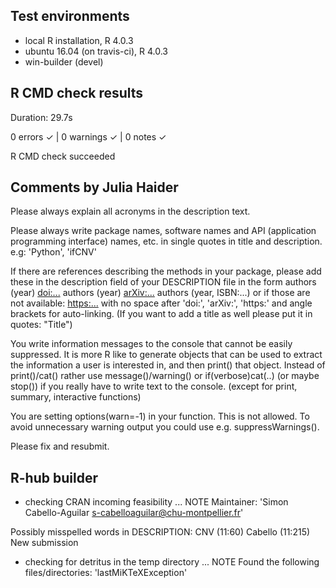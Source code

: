 ## Test environments
* local R installation, R 4.0.3
* ubuntu 16.04 (on travis-ci), R 4.0.3
* win-builder (devel)

## R CMD check results

Duration: 29.7s

0 errors ✓ | 0 warnings ✓ | 0 notes ✓

R CMD check succeeded


## Comments by Julia Haider 

Please always explain all acronyms in the description text. 

Please always write package names, software names and API (application 
programming interface) names, etc. in single quotes in title and 
description. e.g: 'Python', 'ifCNV'

If there are references describing the methods in your package, please 
add these in the description field of your DESCRIPTION file in the form
authors (year) <doi:...>
authors (year) <arXiv:...>
authors (year, ISBN:...)
or if those are not available: <https:...>
with no space after 'doi:', 'arXiv:', 'https:' and angle brackets for 
auto-linking.
(If you want to add a title as well please put it in quotes: "Title")

You write information messages to the console that cannot be easily 
suppressed. It is more R like to generate objects that can be used to 
extract the information a user is interested in, and then print() that 
object. Instead of print()/cat() rather use message()/warning() or 
if(verbose)cat(..) (or maybe stop()) if you really have to write text to 
the console. (except for print, summary, interactive functions)

You are setting options(warn=-1) in your function. This is not allowed.
To avoid unnecessary warning output you could use e.g. suppressWarnings().

Please fix and resubmit.

## R-hub builder

* checking CRAN incoming feasibility ... NOTE
Maintainer: 'Simon Cabello-Aguilar <s-cabelloaguilar@chu-montpellier.fr>'


Possibly misspelled words in DESCRIPTION:
  CNV (11:60)
  Cabello (11:215)
New submission

* checking for detritus in the temp directory ... NOTE
Found the following files/directories:
  'lastMiKTeXException'





